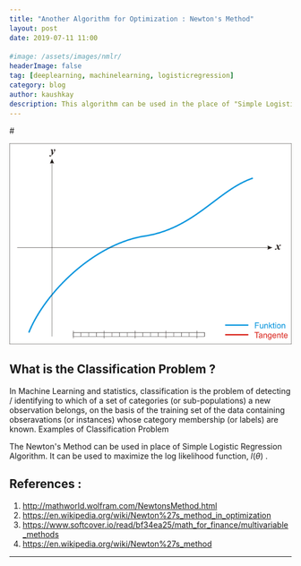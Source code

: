 ```yaml
---
title: "Another Algorithm for Optimization : Newton's Method"
layout: post
date: 2019-07-11 11:00

#image: /assets/images/nmlr/
headerImage: false
tag: [deeplearning, machinelearning, logisticregression]
category: blog
author: kaushkay
description: This algorithm can be used in the place of "Simple Logistic Regression".
---
```


#<div style="text-align:center"><img src="/assets/images/blogs/nmlr/NewtonIteration_Ani.gif"></div>

## What is the Classification Problem ?
In Machine Learning and statistics, classification is the problem of detecting / identifying to which of a set of categories (or sub-populations) a new observation belongs, on the basis of the training set of the data containing obseravations (or instances) whose category membership (or labels) are known. Examples of Classification Problem

The Newton's Method can be used in place of Simple Logistic Regression Algorithm. It can be used to maximize the log likelihood function, $l(\theta)$ .






## References :
1. <http://mathworld.wolfram.com/NewtonsMethod.html>
2. <https://en.wikipedia.org/wiki/Newton%27s_method_in_optimization>
3. <https://www.softcover.io/read/bf34ea25/math_for_finance/multivariable_methods>
4. <https://en.wikipedia.org/wiki/Newton%27s_method>

---
